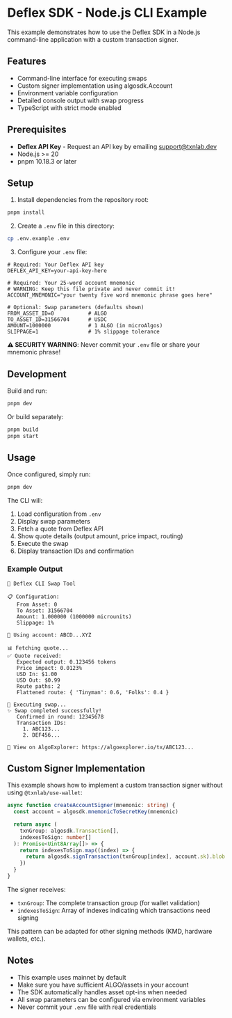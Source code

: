 # Deflex SDK - Node.js CLI Example

This example demonstrates how to use the Deflex SDK in a Node.js command-line application with a custom transaction signer.

## Features

- Command-line interface for executing swaps
- Custom signer implementation using algosdk.Account
- Environment variable configuration
- Detailed console output with swap progress
- TypeScript with strict mode enabled

## Prerequisites

- **Deflex API Key** - Request an API key by emailing [support@txnlab.dev](mailto:support@txnlab.dev)
- Node.js >= 20
- pnpm 10.18.3 or later

## Setup

1. Install dependencies from the repository root:

```bash
pnpm install
```

2. Create a `.env` file in this directory:

```bash
cp .env.example .env
```

3. Configure your `.env` file:

```env
# Required: Your Deflex API key
DEFLEX_API_KEY=your-api-key-here

# Required: Your 25-word account mnemonic
# WARNING: Keep this file private and never commit it!
ACCOUNT_MNEMONIC="your twenty five word mnemonic phrase goes here"

# Optional: Swap parameters (defaults shown)
FROM_ASSET_ID=0           # ALGO
TO_ASSET_ID=31566704      # USDC
AMOUNT=1000000            # 1 ALGO (in microAlgos)
SLIPPAGE=1                # 1% slippage tolerance
```

**⚠️ SECURITY WARNING**: Never commit your `.env` file or share your mnemonic phrase!

## Development

Build and run:

```bash
pnpm dev
```

Or build separately:

```bash
pnpm build
pnpm start
```

## Usage

Once configured, simply run:

```bash
pnpm dev
```

The CLI will:
1. Load configuration from `.env`
2. Display swap parameters
3. Fetch a quote from Deflex API
4. Show quote details (output amount, price impact, routing)
5. Execute the swap
6. Display transaction IDs and confirmation

### Example Output

```
🚀 Deflex CLI Swap Tool

📋 Configuration:
   From Asset: 0
   To Asset: 31566704
   Amount: 1.000000 (1000000 microunits)
   Slippage: 1%

💼 Using account: ABCD...XYZ

📊 Fetching quote...
✅ Quote received:
   Expected output: 0.123456 tokens
   Price impact: 0.0123%
   USD In: $1.00
   USD Out: $0.99
   Route paths: 2
   Flattened route: { 'Tinyman': 0.6, 'Folks': 0.4 }

🔄 Executing swap...
✨ Swap completed successfully!
   Confirmed in round: 12345678
   Transaction IDs:
     1. ABC123...
     2. DEF456...

🔗 View on AlgoExplorer: https://algoexplorer.io/tx/ABC123...
```

## Custom Signer Implementation

This example shows how to implement a custom transaction signer without using `@txnlab/use-wallet`:

```typescript
async function createAccountSigner(mnemonic: string) {
  const account = algosdk.mnemonicToSecretKey(mnemonic)

  return async (
    txnGroup: algosdk.Transaction[],
    indexesToSign: number[]
  ): Promise<Uint8Array[]> => {
    return indexesToSign.map((index) => {
      return algosdk.signTransaction(txnGroup[index], account.sk).blob
    })
  }
}
```

The signer receives:
- `txnGroup`: The complete transaction group (for wallet validation)
- `indexesToSign`: Array of indexes indicating which transactions need signing

This pattern can be adapted for other signing methods (KMD, hardware wallets, etc.).

## Notes

- This example uses mainnet by default
- Make sure you have sufficient ALGO/assets in your account
- The SDK automatically handles asset opt-ins when needed
- All swap parameters can be configured via environment variables
- Never commit your `.env` file with real credentials
